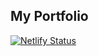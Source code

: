 ## My Portfolio 

[![Netlify Status](https://api.netlify.com/api/v1/badges/c70cfccb-350a-4e09-a642-356121874c92/deploy-status)](https://app.netlify.com/sites/biswajeet-sahoo/deploys)
